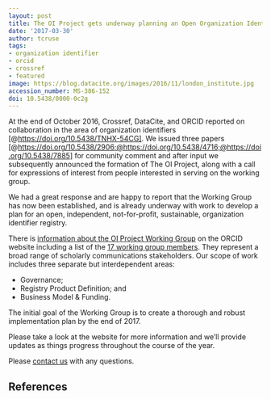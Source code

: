```yaml
---
layout: post
title: The OI Project gets underway planning an Open Organization Identifier Registry
date: '2017-03-30'
author: tcruse
tags:
- organization identifier
- orcid
- crossref
- featured
image: https://blog.datacite.org/images/2016/11/london_institute.jpg
accession_number: MS-386-152
doi: 10.5438/0000-0c2g
---
```

At the end of October 2016, Crossref, DataCite, and ORCID reported on collaboration in the area of organization identifiers [@https://doi.org/10.5438/TNHX-54CG]. We issued three papers [@https://doi.org/10.5438/2906;@https://doi.org/10.5438/4716;@https://doi.org/10.5438/7885] for community comment and after input we subsequently announced the formation of The OI Project, along with a call for expressions of interest from people interested in serving on the working group.

We had a great response and are happy to report that the Working Group has now been established, and is already underway with work to develop a plan for an open, independent, not-for-profit, sustainable, organization identifier registry.

There is [information about the OI Project Working Group](https://orcid.org/content/organization-identifier-working-group) on the ORCID website including a list of the [17 working group members](https://orcid.org/content/organization-id-working-group). They represent a broad range of scholarly communications stakeholders. Our scope of work includes three separate but interdependent areas:

* Governance;
* Registry Product Definition; and
* Business Model & Funding.

The initial goal of the Working Group is to create a thorough and robust implementation plan by the end of 2017.

Please take a look at the website for more information and we’ll provide updates as things progress throughout the course of the year.

Please [contact us](mailto:oi-project@orcid.org) with any questions.

## References

